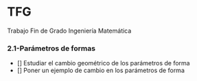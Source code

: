 # TFG
Trabajo Fin de Grado Ingeniería Matemática

### 2.1-Parámetros de formas
- [] Estudiar el cambio geométrico de los parámetros de forma
- [] Poner un ejemplo de cambio en los parámetros de forma
